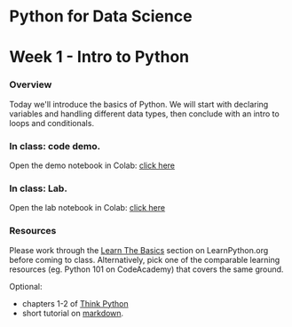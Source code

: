 
# Python for Data Science
# Week 1 - Intro to Python
### Overview
Today we'll introduce the basics of Python. We will start with declaring variables and handling different data types, then conclude with an intro to loops and conditionals.

### In class: code demo.
Open the demo notebook in Colab: [click here](https://colab.research.google.com/worldbank/Python-for-Data-Science/blob/master/week%201/week%201%20-%20lab.ipynb)

### In class: Lab.
Open the lab notebook in Colab:  [click here](https://colab.research.google.com/github/worldbank/Python-for-Data-Science/blob/master/week%201/week%201%20-%20lab.ipynb)

### Resources
Please work through the [Learn The Basics](http://learnpython.org/) section on LearnPython.org before coming to class. Alternatively, pick one of the comparable learning resources (eg. Python 101 on CodeAcademy) that covers the same ground.

Optional:
* chapters 1-2 of [Think Python](http://greenteapress.com/thinkpython2/thinkpython2.pdf)
* short tutorial on [markdown](https://commonmark.org/help/).
